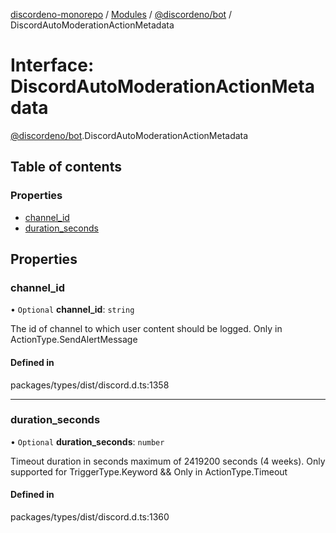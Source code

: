 [discordeno-monorepo](../README.md) / [Modules](../modules.md) / [@discordeno/bot](../modules/discordeno_bot.md) / DiscordAutoModerationActionMetadata

# Interface: DiscordAutoModerationActionMetadata

[@discordeno/bot](../modules/discordeno_bot.md).DiscordAutoModerationActionMetadata

## Table of contents

### Properties

- [channel_id](discordeno_bot.DiscordAutoModerationActionMetadata.md#channel_id)
- [duration_seconds](discordeno_bot.DiscordAutoModerationActionMetadata.md#duration_seconds)

## Properties

### channel_id

• `Optional` **channel_id**: `string`

The id of channel to which user content should be logged. Only in ActionType.SendAlertMessage

#### Defined in

packages/types/dist/discord.d.ts:1358

---

### duration_seconds

• `Optional` **duration_seconds**: `number`

Timeout duration in seconds maximum of 2419200 seconds (4 weeks). Only supported for TriggerType.Keyword && Only in ActionType.Timeout

#### Defined in

packages/types/dist/discord.d.ts:1360
